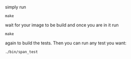 simply run

```
make
```

wait for your image to be build and once you are in it run 

```
make
```

again to build the tests. Then you can run any test you want:

```
./bin/span_test
```
